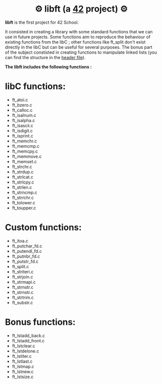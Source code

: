 # <div align="center">⚙️ libft (a [42](https://42perpignan.fr/) project) ⚙️</div>

**libft** is the first project for 42 School.

It consisted in creating a library with some standard functions that we can use in future projects.
Some functions aim to reproduce the behaviour of existing functions from the libC ; other functions like ft_split don't exist directly in the libC but can be useful for several purposes. The bonus part of the subject constisted in creating functions to manipulate linked lists (you can find the structure in the [header file](https://github.com/Arawyn42/42_libft/blob/master/libft.h)).

**The libft includes the following functions :**

# libC functions:
- ft_atoi.c
- ft_bzero.c
- ft_calloc.c
- ft_isalnum.c
- ft_isalpha.c
- ft_isascii.c
- ft_isdigit.c
- ft_isprint.c
- ft_memchr.c
- ft_memcmp.c
- ft_memcpy.c
- ft_memmove.c
- ft_memset.c
- ft_strchr.c
- ft_strdup.c
- ft_strlcat.c
- ft_strlcpy.c
- ft_strlen.c
- ft_strncmp.c
- ft_strrchr.c
- ft_tolower.c
- ft_toupper.c

# Custom functions:
- ft_itoa.c
- ft_putchar_fd.c
- ft_putendl_fd.c
- ft_putnbr_fd.c
- ft_putstr_fd.c
- ft_split.c
- ft_striteri.c
- ft_strjoin.c
- ft_strmapi.c
- ft_strnstr.c
- ft_strnstr.c
- ft_strtrim.c
- ft_substr.c


# Bonus functions:</div>
- ft_lstadd_back.c
- ft_lstadd_front.c
- ft_lstclear.c
- ft_lstdelone.c
- ft_lstiter.c
- ft_lstlast.c
- ft_lstmap.c
- ft_lstnew.c
- ft_lstsize.c

